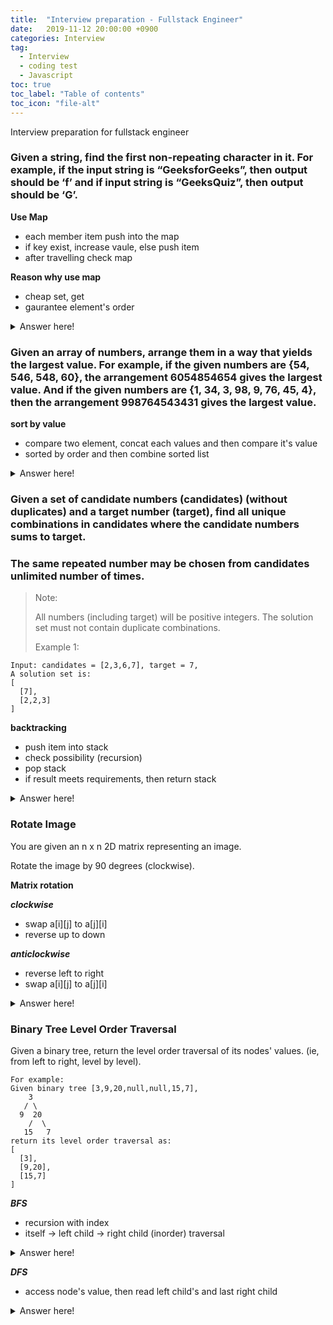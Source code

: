 ```yaml
---
title:  "Interview preparation - Fullstack Engineer"
date:   2019-11-12 20:00:00 +0900
categories: Interview
tag:
  - Interview
  - coding test
  - Javascript
toc: true
toc_label: "Table of contents"
toc_icon: "file-alt"
---
```


Interview preparation for fullstack engineer

### Given a string, find the first non-repeating character in it. For example, if the input string is “GeeksforGeeks”, then output should be ‘f’ and if input string is “GeeksQuiz”, then output should be ‘G’.

**Use Map**

- each member item push into the map
- if key exist, increase vaule, else push item
- after travelling check map

**Reason why use map**

- cheap set, get
- gaurantee element's order

<details><summary> Answer here!</summary>

```javascript
// should I have to return first non duplicated char?
// or shoulh I have to return all the non duplicated char list
function getNonDuplicateChar(str: string) {
  let map = new Map();
  
  str.split('').forEach(c => {
    if (map.has(c))
      map.set(c, map.get(c) + 1);
    else
      map.set(c, 1);
  });
  
  // in case of return the first count === 1 char
  // for ( let item of map) {
  //   if (item[1] === 1)
  //     return item[0];
  // }
  
  // in case of return whole chars, which count === 1  
  // let result = [];
  // for ( let item of map) {
  //  if (item[1] === 1)
  //    result.push(item[0]);
  //}
  //return result;
}

console.log(getNonDuplicateChar('geeksforgeeks'));
```
</details>

### Given an array of numbers, arrange them in a way that yields the largest value. For example, if the given numbers are {54, 546, 548, 60}, the arrangement 6054854654 gives the largest value. And if the given numbers are {1, 34, 3, 98, 9, 76, 45, 4}, then the arrangement 998764543431 gives the largest value.

**sort by value**

- compare two element, concat each values and then compare it's value
- sorted by order and then combine sorted list

<details><summary> Answer here!</summary>

```javascript
/*
Given an array of numbers, arrange them in a way that yields the largest value. For example, if the given numbers are {54, 546, 548, 60}, the arrangement 6054854654 gives the largest value. And if the given numbers are {1, 34, 3, 98, 9, 76, 45, 4}, then the arrangement 998764543431 gives the largest value.
*/

function getLargeestNumber(list) {
  list.sort((a,b) => {
    let ab = a.concat(b);
    let ba = b.concat(a);
    return Number(ab) > Number(ba)? 0 : 1;
  });
  return list.join('');          
}

console.log(getLargeestNumber(["1", "34", "3", "98", "9", "76", "45", "4"]));
```
</details>

### Given a set of candidate numbers (candidates) (without duplicates) and a target number (target), find all unique combinations in candidates where the candidate numbers sums to target.
### The same repeated number may be chosen from candidates unlimited number of times.

> Note:
>
> All numbers (including target) will be positive integers.
> The solution set must not contain duplicate combinations.
>
> Example 1:

~~~
Input: candidates = [2,3,6,7], target = 7,
A solution set is:
[
  [7],
  [2,2,3]
]
~~~

**backtracking**

- push item into stack
- check possibility (recursion)
- pop stack
- if result meets requirements, then return stack

<details><summary> Answer here!</summary>

```javascript
/**
 * @param {number[]} candidates
 * @param {number} target
 * @return {number[][]}
 */
function combinationSum(candidates, target) {
    candidates.sort((a,b) => a-b);
    let buffer = [];
    let result = [];
    search(0, target);
    
    return result;
    
    function search(startIndex, target) {
        if (target === 0) {
            result.push(buffer.slice());
            return;
        } 
        if (target < 0)
            return undefined;
        
        if (startIndex === candidates.length)
            return undefined;
        buffer.push(candidates[startIndex]);
        search(startIndex, target-candidates[startIndex]);
        buffer.pop();
        search(startIndex + 1, target);

    }
};
```
</details>

### Rotate Image

You are given an n x n 2D matrix representing an image.

Rotate the image by 90 degrees (clockwise).


**Matrix rotation**

***clockwise***

- swap a[i][j] to a[j][i]
- reverse up to down

***anticlockwise***

- reverse left to right
- swap a[i][j] to a[j][i]

<details><summary> Answer here!</summary>

```javascript
/**
 * @param {number[][]} matrix
 * @return {void} Do not return anything, modify matrix in-place instead.
 */
var rotate = function(matrix) {
    
    // reverse top to bottom
    for (let i = 0, j = matrix.length -1; i < j; i++, j--) {
        for (let k = 0; k < matrix[i].length; k++) {
            let tmp = matrix[i][k];
            matrix[i][k] = matrix[j][k];
            matrix[j][k] = tmp;
        }
    }
    
    // symmetric change
    for (let i = 0; i < matrix.length; i++ ) {
        for (let j = i+1; j < matrix[i].length; j++) {
            let tmp = matrix[i][j];
            matrix[i][j] = matrix[j][i];
            matrix[j][i] = tmp;
        }
    }
    return matrix;
};

var rotateAntiClockwise = function(matrix) {
    matrix.forEach(row => {
        row = row.reverse();
    });    
    // symmetric change
    for (let i = 0; i < matrix.length; i++ ) {
        for (let j = i+1; j < matrix[i].length; j++) {
            let tmp = matrix[i][j];
            matrix[i][j] = matrix[j][i];
            matrix[j][i] = tmp;
        }
    }
    return matrix;
};
```
</details>

### Binary Tree Level Order Traversal

Given a binary tree, return the level order traversal of its nodes' values. (ie, from left to right, level by level).

```
For example:
Given binary tree [3,9,20,null,null,15,7],
    3
   / \
  9  20
    /  \
   15   7
return its level order traversal as:
[
  [3],
  [9,20],
  [15,7]
]
```

***BFS***

- recursion with index
- itself -> left child -> right child (inorder) traversal

<details><summary> Answer here!</summary>

```javascript
/**
 * Definition for a binary tree node.
 * function TreeNode(val) {
 *     this.val = val;
 *     this.left = this.right = null;
 * }
 */
/**
 * @param {TreeNode} root
 * @return {number[][]}
 */
var levelOrder = function(root) {
    let map = new Map();
    let traversal = function(depth, node) {
        if (node === null)
          return;
        if (!map.has(depth)) {
            map.set(depth, [node.val]);
        } else {
            let data = map.get(depth);
            data.push(node.val);
            map.set(depth, data);
        }
        if (node.left !== null)
            traversal(depth +1, node.left);
        if (node.right !== null)
            traversal(depth +1, node.right);
    }
    traversal(0, root);
    let result = [];
    for (let item of map) {
        result.push(item[1]);
    }
    return result;
};
```
</details>

***DFS***

- access node's value, then read left child's and last right child

<details><summary> Answer here!</summary>

```js 
var dfsOrder = function(root) {
    let result = [];
    let traversal = function(node) {
        if (node === null)
            return;
        result.push(node.val);
        if (node.left !== null)
            traversal(node.left);
        if (node.right !== null)
            traversal(node.right);
    }
    traversal(root)
    
    //return result;
};
```

</details>